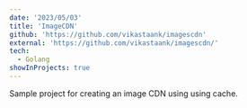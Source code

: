 ```yaml
---
date: '2023/05/03'
title: 'ImageCDN'
github: 'https://github.com/vikastaank/imagescdn'
external: 'https://github.com/vikastaank/imagescdn/'
tech:
  - Golang
showInProjects: true
---
```


Sample project for creating an image CDN using using cache.
